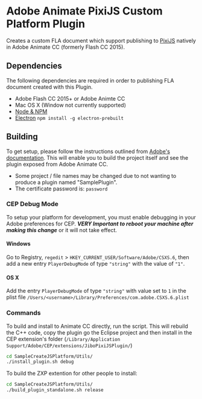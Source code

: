 # Adobe Animate PixiJS Custom Platform Plugin

Creates a custom FLA document which support publishing to [PixiJS](http://pixijs.com) natively in Adobe Animate CC (formerly Flash CC 2015).

## Dependencies

The following dependencies are required in order to publishing FLA document created with this Plugin.

* Adobe Flash CC 2015+ or Adobe Animte CC
* Mac OS X (Window not currently supported)
* [Node & NPM](http://nodejs.org)
* [Electron](http://electron.atom.io/) `npm install -g electron-prebuilt`

## Building

To get setup, please follow the instructions outlined from [Adobe's documentation](https://helpx.adobe.com/flash/using/enabling-support-custom-platforms.html#Building%20a%20Flash%20custom%20platform%20support%20plug-in). This will enable you to build the project itself and see the plugin exposed from Adobe Animate CC.  

- Some project / file names may be changed due to not wanting to produce a plugin named "SamplePlugin".
- The certificate password is: `password`

### CEP Debug Mode

To setup your platform for development, you must enable debugging in your Adobe preferences for CEP. **_VERY Important to reboot your machine after making this change_** or it will not take effect.

#### Windows

Go to Registry, `regedit` > `HKEY_CURRENT_USER/Software/Adobe/CSXS.6`, then add a new entry `PlayerDebugMode` of type `"string"` with the value of `"1"`.

#### OS X
Add the entry `PlayerDebugMode` of type `"string"` with value set to `1` in the plist file `/Users/<username>/Library/Preferences/com.adobe.CSXS.6.plist`

### Commands

To build and install to Animate CC directly, run the script. This will rebuild the C++ code, copy the plugin go the Eclipse project and then install in the CEP extension's folder (`/Library/Application Support/Adobe/CEP/extensions/JiboPixiJSPlugin/`)

```bash
cd SampleCreateJSPlatform/Utils/
./install_plugin.sh debug
```

To build the ZXP extention for other people to install:

```bash
cd SampleCreateJSPlatform/Utils/
./build_plugin_standalone.sh release
```

